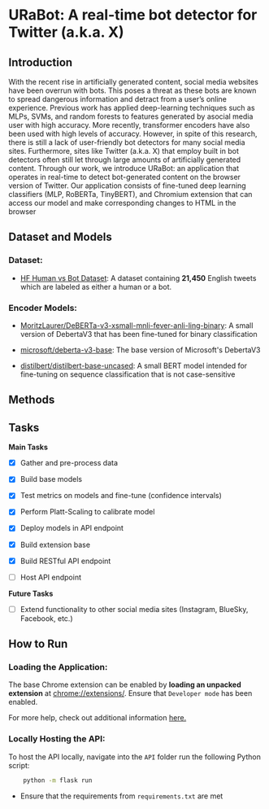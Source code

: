 # URaBot: A real-time bot detector for Twitter (a.k.a. X)

## Introduction

With the recent rise in artificially generated content, social media websites have been overrun with bots. This poses
a threat as these bots are known to spread dangerous information and detract from a user’s online experience. Previous 
work has applied deep-learning techniques such as MLPs, SVMs, and random forests to features generated by asocial media 
user with high accuracy. More recently, transformer encoders have also been used with high levels of accuracy. However,
in spite of this research, there is still a lack of user-friendly bot detectors for many social media sites. Furthermore,
sites like Twitter (a.k.a. X) that employ built in bot detectors often still let through large amounts
of artificially generated content. Through our work, we introduce URaBot: an application that operates in real-time
to detect bot-generated content on the browser version of Twitter. Our application consists of fine-tuned deep learning 
classifiers (MLP, RoBERTa, TinyBERT), and Chromium extension that can access our model and make corresponding changes to 
HTML in the browser

## Dataset and Models

### Dataset:

- [HF Human vs Bot Dataset](https://huggingface.co/datasets/airt-ml/twitter-human-bots): A dataset containing **21,450** English tweets which are labeled as either a human or a bot.

### Encoder Models:

- [MoritzLaurer/DeBERTa-v3-xsmall-mnli-fever-anli-ling-binary](https://huggingface.co/MoritzLaurer/DeBERTa-v3-xsmall-mnli-fever-anli-ling-binary): A small version of DebertaV3 that has been fine-tuned for binary classification

- [microsoft/deberta-v3-base](https://huggingface.co/microsoft/deberta-v3-base): The base version of Microsoft's DebertaV3

- [distilbert/distilbert-base-uncased](https://huggingface.co/distilbert/distilbert-base-uncased): A small BERT model intended for fine-tuning on sequence classification that is not case-sensitive

## Methods

## Tasks
**Main Tasks**
- [x] Gather and pre-process data
- [x] Build base models
- [x] Test metrics on models and fine-tune (confidence intervals)
- [x] Perform Platt-Scaling to calibrate model
- [x] Deploy models in API endpoint

- [x] Build extension base
- [x] Build RESTful API endpoint
- [ ] Host API endpoint

**Future Tasks**
- [ ] Extend functionality to other social media sites (Instagram, BlueSky, Facebook, etc.)


## How to Run

### Loading the Application:
The base Chrome extension can be enabled by **loading an unpacked extension** at [chrome://extensions/](chrome://extensions/). Ensure that `Developer mode` has been enabled.

For more help, check out additional information [here.](https://knowledge.workspace.google.com/kb/load-unpacked-extensions-000005962)

### Locally Hosting the API:


To host the API locally, navigate into the `API` folder run the following Python script:
```bash
    python -m flask run
```

- Ensure that the requirements from `requirements.txt` are met

